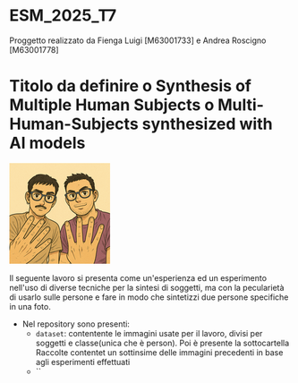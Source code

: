 # ESM_2025_T7
Proggetto realizzato da Fienga Luigi [M63001733] e Andrea Roscigno [M63001778]

# Titolo da definire o Synthesis of Multiple Human Subjects o Multi-Human-Subjects synthesized with AI models

![](https://github.com/luigifienga18/ESM_2025_T7/blob/a9f414c47c3b8a5a800f279a6a631d8933508214/logo180.png)

Il seguente lavoro si presenta come un'esperienza ed un esperimento nell'uso di diverse tecniche per la sintesi di soggetti, ma con la pecularietà di usarlo sulle persone e fare in modo che sintetizzi due persone specifiche in una foto.
- Nel repository sono presenti:
    - `dataset`: contentente le immagini usate per il lavoro, divisi per soggetti e classe(unica che è person). Poi è presente la sottocartella Raccolte contentet un sottinsime delle immagini precedenti in base agli esperimenti effettuati
    - ``
